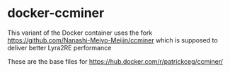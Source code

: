 # docker-ccminer
This variant of the Docker container uses the fork https://github.com/Nanashi-Meiyo-Meijin/ccminer which is supposed to deliver better Lyra2RE performance

These are the base files for https://hub.docker.com/r/patrickceg/ccminer/

